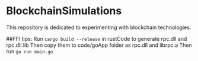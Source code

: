 # BlockchainSimulations
This repository is dedicated to experimenting with blockchain technologies.


##FFI tips:
Run `cargo build --release` in rustCode to generate rpc.dll and rpc.dll.lib
Then copy them to code/goApp folder as rpc.dll and librpc.a
Then run `go run main.go`
